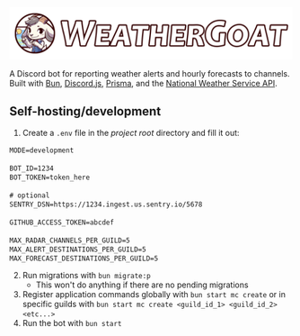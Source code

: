 <div align="center">
	<img src="./art/hero.png" alt="WeatherGoat Banner" title="WeatherGoat">
</div>

A Discord bot for reporting weather alerts and hourly forecasts to channels. Built with [Bun](https://bun.sh/), [Discord.js](https://discord.js.org/), [Prisma](https://www.prisma.io/), and the [National Weather Service API](https://www.weather.gov/documentation/services-web-api).

## Self-hosting/development

1. Create a `.env` file in the _project root_ directory and fill it out:
```env
MODE=development

BOT_ID=1234
BOT_TOKEN=token_here

# optional
SENTRY_DSN=https://1234.ingest.us.sentry.io/5678

GITHUB_ACCESS_TOKEN=abcdef

MAX_RADAR_CHANNELS_PER_GUILD=5
MAX_ALERT_DESTINATIONS_PER_GUILD=5
MAX_FORECAST_DESTINATIONS_PER_GUILD=5
```
2. Run migrations with `bun migrate:p`
   - This won't do anything if there are no pending migrations
3. Register application commands globally with `bun start mc create` or in specific guilds with `bun start mc create <guild_id_1> <guild_id_2> <etc...>`
4. Run the bot with `bun start`
